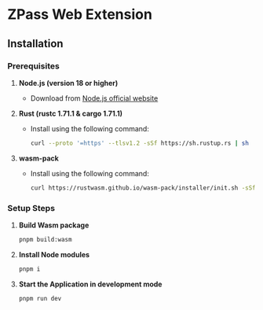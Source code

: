 # ZPass Web Extension

## Installation

### Prerequisites

1. **Node.js (version 18 or higher)**

   - Download from [Node.js official website](https://nodejs.org/en/download/)

2. **Rust (rustc 1.71.1 & cargo 1.71.1)**

   - Install using the following command:
     ```bash
     curl --proto '=https' --tlsv1.2 -sSf https://sh.rustup.rs | sh
     ```

3. **wasm-pack**
   - Install using the following command:
     ```bash
     curl https://rustwasm.github.io/wasm-pack/installer/init.sh -sSf | sh
     ```

### Setup Steps

1. **Build Wasm package**

   ```bash
   pnpm build:wasm
   ```

2. **Install Node modules**

   ```bash
   pnpm i
   ```

3. **Start the Application in development mode**
   ```bash
   pnpm run dev
   ```
